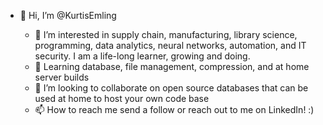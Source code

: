 - 👋 Hi, I’m @KurtisEmling

  - 👀 I’m interested in supply chain, manufacturing, library science, programming, data analytics, neural networks, automation, and IT security. I am a life-long learner, growing and doing.
  - 🌱 Learning database, file management, compression, and at home server builds
  - 💞️ I’m looking to collaborate on open source databases that can be used at home to host your own code base        
  - 📫 How to reach me send a follow or reach out to me on LinkedIn! :) 

<!---
KurtisEmling/KurtisEmling is a ✨ special ✨ repository because its `README.md` (this file) appears on your GitHub profile.
You can click the Preview link to take a look at your changes.
--->
